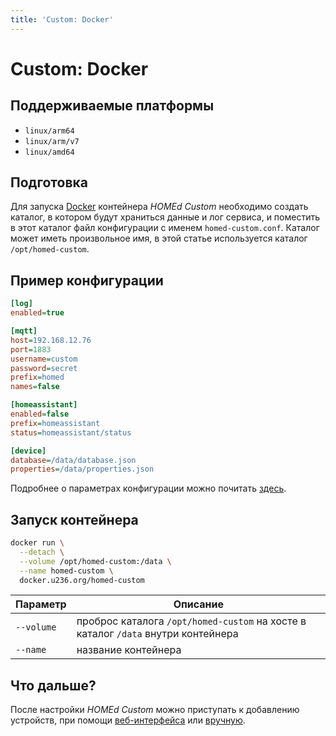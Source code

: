 ```yaml
---
title: 'Custom: Docker'
---
```


# Custom: Docker

## Поддерживаемые платформы

- `linux/arm64`
- `linux/arm/v7`
- `linux/amd64`

## Подготовка

Для запуска [Docker](https://docker.com) контейнера _HOMEd Custom_ необходимо создать каталог, в котором будут храниться данные и лог сервиса, и поместить в этот каталог файл конфигурации с именем `homed-custom.conf`. Каталог может иметь произвольное имя, в этой статье используется каталог `/opt/homed-custom`.

## Пример конфигурации

```ini
[log]
enabled=true

[mqtt]
host=192.168.12.76
port=1883
username=custom
password=secret
prefix=homed
names=false

[homeassistant]
enabled=false
prefix=homeassistant
status=homeassistant/status

[device]
database=/data/database.json
properties=/data/properties.json
```

Подробнее о параметрах конфигурации можно почитать [здесь](/custom/configuration/).

## Запуск контейнера

```sh
docker run \
  --detach \
  --volume /opt/homed-custom:/data \
  --name homed-custom \
  docker.u236.org/homed-custom
```

| Параметр | Описание |
|----------|----------|
| `--volume` | проброс каталога `/opt/homed-custom` на хосте в каталог `/data` внутри контейнера |
| `--name`   | название контейнера |

## Что дальше?

После настройки _HOMEd Custom_ можно приступать к добавлению устройств, при помощи [веб-интерфейса](/web/) или [вручную](/custom/database/).
